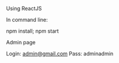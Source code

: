 Using ReactJS

In command line:

npm install;
npm start

Admin page

Login: admin@gmail.com
Pass: adminadmin
